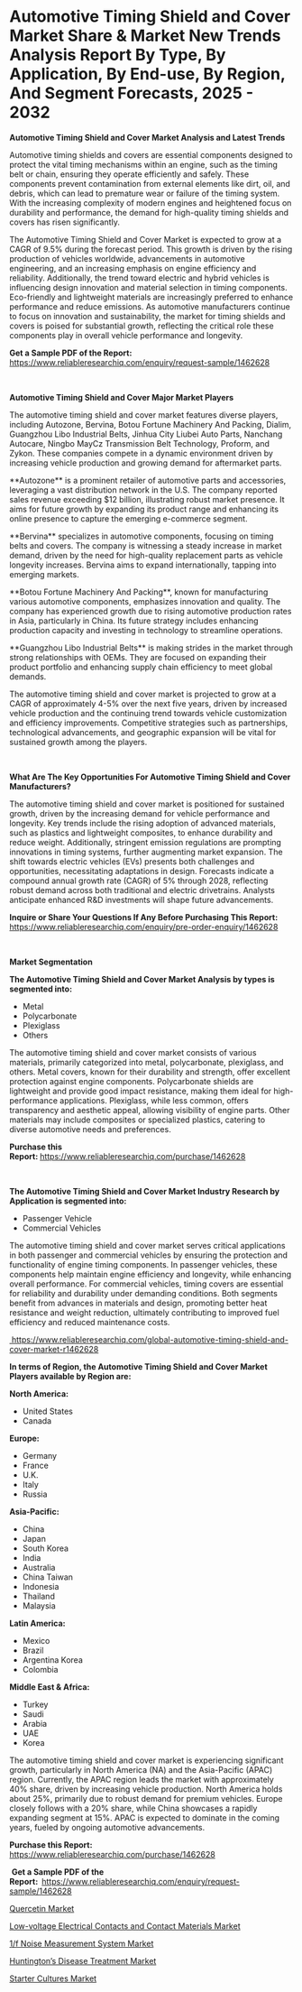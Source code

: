 <p><h1>Automotive Timing Shield and Cover Market Share & Market New Trends Analysis Report By Type, By Application, By End-use, By Region, And Segment Forecasts, 2025 - 2032</h1></p><p><strong>Automotive Timing Shield and Cover Market Analysis and Latest Trends</strong></p>
<p><p>Automotive timing shields and covers are essential components designed to protect the vital timing mechanisms within an engine, such as the timing belt or chain, ensuring they operate efficiently and safely. These components prevent contamination from external elements like dirt, oil, and debris, which can lead to premature wear or failure of the timing system. With the increasing complexity of modern engines and heightened focus on durability and performance, the demand for high-quality timing shields and covers has risen significantly.</p><p>The Automotive Timing Shield and Cover Market is expected to grow at a CAGR of 9.5% during the forecast period. This growth is driven by the rising production of vehicles worldwide, advancements in automotive engineering, and an increasing emphasis on engine efficiency and reliability. Additionally, the trend toward electric and hybrid vehicles is influencing design innovation and material selection in timing components. Eco-friendly and lightweight materials are increasingly preferred to enhance performance and reduce emissions. As automotive manufacturers continue to focus on innovation and sustainability, the market for timing shields and covers is poised for substantial growth, reflecting the critical role these components play in overall vehicle performance and longevity.</p></p>
<p><strong>Get a Sample PDF of the Report:&nbsp;</strong> <a href="https://www.reliableresearchiq.com/enquiry/request-sample/1462628?utm_campaign=1896&utm_medium=2&utm_source=Github&utm_content=ia&utm_term=30012025&utm_id=automotive-timing-shield-and-cover">https://www.reliableresearchiq.com/enquiry/request-sample/1462628</a></p>
<p>&nbsp;</p>
<p><strong>Automotive Timing Shield and Cover Major Market Players</strong></p>
<p><p>The automotive timing shield and cover market features diverse players, including Autozone, Bervina, Botou Fortune Machinery And Packing, Dialim, Guangzhou Libo Industrial Belts, Jinhua City Liubei Auto Parts, Nanchang Autocare, Ningbo MayCz Transmission Belt Technology, Proform, and Zykon. These companies compete in a dynamic environment driven by increasing vehicle production and growing demand for aftermarket parts.</p><p>**Autozone** is a prominent retailer of automotive parts and accessories, leveraging a vast distribution network in the U.S. The company reported sales revenue exceeding $12 billion, illustrating robust market presence. It aims for future growth by expanding its product range and enhancing its online presence to capture the emerging e-commerce segment.</p><p>**Bervina** specializes in automotive components, focusing on timing belts and covers. The company is witnessing a steady increase in market demand, driven by the need for high-quality replacement parts as vehicle longevity increases. Bervina aims to expand internationally, tapping into emerging markets.</p><p>**Botou Fortune Machinery And Packing**, known for manufacturing various automotive components, emphasizes innovation and quality. The company has experienced growth due to rising automotive production rates in Asia, particularly in China. Its future strategy includes enhancing production capacity and investing in technology to streamline operations.</p><p>**Guangzhou Libo Industrial Belts** is making strides in the market through strong relationships with OEMs. They are focused on expanding their product portfolio and enhancing supply chain efficiency to meet global demands.</p><p>The automotive timing shield and cover market is projected to grow at a CAGR of approximately 4-5% over the next five years, driven by increased vehicle production and the continuing trend towards vehicle customization and efficiency improvements. Competitive strategies such as partnerships, technological advancements, and geographic expansion will be vital for sustained growth among the players.</p></p>
<p>&nbsp;</p>
<p><strong>What Are The Key Opportunities For Automotive Timing Shield and Cover Manufacturers?</strong></p>
<p><p>The automotive timing shield and cover market is positioned for sustained growth, driven by the increasing demand for vehicle performance and longevity. Key trends include the rising adoption of advanced materials, such as plastics and lightweight composites, to enhance durability and reduce weight. Additionally, stringent emission regulations are prompting innovations in timing systems, further augmenting market expansion. The shift towards electric vehicles (EVs) presents both challenges and opportunities, necessitating adaptations in design. Forecasts indicate a compound annual growth rate (CAGR) of 5% through 2028, reflecting robust demand across both traditional and electric drivetrains. Analysts anticipate enhanced R&D investments will shape future advancements.</p></p>
<p><strong>Inquire or Share Your Questions If Any Before Purchasing This Report:</strong> <a href="https://www.reliableresearchiq.com/enquiry/pre-order-enquiry/1462628?utm_campaign=1896&utm_medium=2&utm_source=Github&utm_content=ia&utm_term=30012025&utm_id=automotive-timing-shield-and-cover">https://www.reliableresearchiq.com/enquiry/pre-order-enquiry/1462628</a></p>
<p>&nbsp;</p>
<p><strong>Market Segmentation</strong></p>
<p><strong>The Automotive Timing Shield and Cover Market Analysis by types is segmented into:</strong></p>
<p><ul><li>Metal</li><li>Polycarbonate</li><li>Plexiglass</li><li>Others</li></ul></p>
<p><p>The automotive timing shield and cover market consists of various materials, primarily categorized into metal, polycarbonate, plexiglass, and others. Metal covers, known for their durability and strength, offer excellent protection against engine components. Polycarbonate shields are lightweight and provide good impact resistance, making them ideal for high-performance applications. Plexiglass, while less common, offers transparency and aesthetic appeal, allowing visibility of engine parts. Other materials may include composites or specialized plastics, catering to diverse automotive needs and preferences.</p></p>
<p><strong>Purchase this Report:&nbsp;</strong><a href="https://www.reliableresearchiq.com/purchase/1462628?utm_campaign=1896&utm_medium=2&utm_source=Github&utm_content=ia&utm_term=30012025&utm_id=automotive-timing-shield-and-cover">https://www.reliableresearchiq.com/purchase/1462628</a></p>
<p>&nbsp;</p>
<p><strong>The Automotive Timing Shield and Cover Market Industry Research by Application is segmented into:</strong></p>
<p><ul><li>Passenger Vehicle</li><li>Commercial Vehicles</li></ul></p>
<p><p>The automotive timing shield and cover market serves critical applications in both passenger and commercial vehicles by ensuring the protection and functionality of engine timing components. In passenger vehicles, these components help maintain engine efficiency and longevity, while enhancing overall performance. For commercial vehicles, timing covers are essential for reliability and durability under demanding conditions. Both segments benefit from advances in materials and design, promoting better heat resistance and weight reduction, ultimately contributing to improved fuel efficiency and reduced maintenance costs.</p></p>
<p><a href="https://www.reliableresearchiq.com/global-automotive-timing-shield-and-cover-market-r1462628?utm_campaign=1896&utm_medium=2&utm_source=Github&utm_content=ia&utm_term=30012025&utm_id=automotive-timing-shield-and-cover">&nbsp;https://www.reliableresearchiq.com/global-automotive-timing-shield-and-cover-market-r1462628</a></p>
<p><strong>In terms of Region, the Automotive Timing Shield and Cover Market Players available by Region are:</strong></p>
<p>
    <p> <strong> North America: </strong>
        <ul>
            <li>United States</li>
            <li>Canada</li>
        </ul>
        </p> 
    <p> <strong> Europe: </strong>
        <ul>
            <li>Germany</li>
            <li>France</li>
            <li>U.K.</li>
            <li>Italy</li>
            <li>Russia</li>
        </ul>
        </p> 
    <p> <strong> Asia-Pacific: </strong>
        <ul>
            <li>China</li>
            <li>Japan</li>
            <li>South Korea</li>
            <li>India</li>
            <li>Australia</li>
            <li>China Taiwan</li>
            <li>Indonesia</li>
            <li>Thailand</li>
            <li>Malaysia</li>
        </ul>
        </p> 
    <p> <strong> Latin America: </strong>
        <ul>
            <li>Mexico</li>
            <li>Brazil</li>
            <li>Argentina Korea</li>
            <li>Colombia</li>
        </ul>
        </p> 
    <p> <strong> Middle East & Africa: </strong>
        <ul>
            <li>Turkey</li>
            <li>Saudi</li>
            <li>Arabia</li>
            <li>UAE</li>
            <li>Korea</li>
        </ul>
    </p>
    </p>
<p><p>The automotive timing shield and cover market is experiencing significant growth, particularly in North America (NA) and the Asia-Pacific (APAC) region. Currently, the APAC region leads the market with approximately 40% share, driven by increasing vehicle production. North America holds about 25%, primarily due to robust demand for premium vehicles. Europe closely follows with a 20% share, while China showcases a rapidly expanding segment at 15%. APAC is expected to dominate in the coming years, fueled by ongoing automotive advancements.</p></p>
<p><strong>Purchase this Report: </strong><a href="https://www.reliableresearchiq.com/purchase/1462628?utm_campaign=1896&utm_medium=2&utm_source=Github&utm_content=ia&utm_term=30012025&utm_id=automotive-timing-shield-and-cover">https://www.reliableresearchiq.com/purchase/1462628</a></p>
<p>&nbsp;<strong>Get a Sample PDF of the Report:&nbsp;&nbsp;</strong><a href="https://www.reliableresearchiq.com/enquiry/request-sample/1462628?utm_campaign=1896&utm_medium=2&utm_source=Github&utm_content=ia&utm_term=30012025&utm_id=automotive-timing-shield-and-cover">https://www.reliableresearchiq.com/enquiry/request-sample/1462628</a></p>
<p><strong></strong></p>
<p><p><a href="https://github.com/dierdrecrichton210/Market-Research-Report-List-1/blob/main/quercetin-market.md?utm_campaign=1896&utm_medium=2&utm_source=Github&utm_content=ia&utm_term=30012025&utm_id=automotive-timing-shield-and-cover">Quercetin Market</a></p><p><a href="https://www.linkedin.com/pulse/navigating-current-trends-low-voltage-electrical-contacts-gc5jc?utm_campaign=1896&utm_medium=2&utm_source=Github&utm_content=ia&utm_term=30012025&utm_id=automotive-timing-shield-and-cover">Low-voltage Electrical Contacts and Contact Materials Market</a></p><p><a href="https://www.linkedin.com/pulse/1f-noise-measurement-system-market-size-share-analysis-wfgjc?utm_campaign=1896&utm_medium=2&utm_source=Github&utm_content=ia&utm_term=30012025&utm_id=automotive-timing-shield-and-cover">1/f Noise Measurement System Market</a></p><p><a href="https://www.linkedin.com/pulse/growth-opportunities-challenges-huntingtons-disease-treatment-fh4dc?utm_campaign=1896&utm_medium=2&utm_source=Github&utm_content=ia&utm_term=30012025&utm_id=automotive-timing-shield-and-cover">Huntington’s Disease Treatment Market</a></p><p><a href="https://github.com/cheryjhonson/Market-Research-Report-List-1/blob/main/starter-cultures-market.md?utm_campaign=1896&utm_medium=2&utm_source=Github&utm_content=ia&utm_term=30012025&utm_id=automotive-timing-shield-and-cover">Starter Cultures Market</a></p></p>